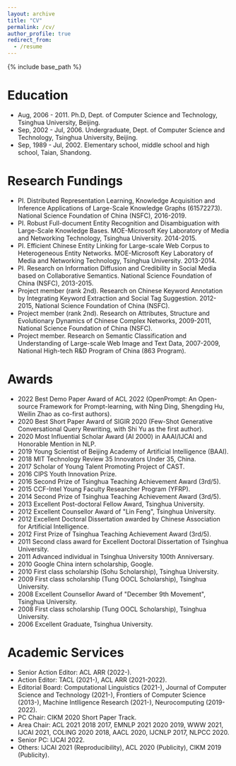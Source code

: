 ```yaml
---
layout: archive
title: "CV"
permalink: /cv/
author_profile: true
redirect_from:
  - /resume
---
```


{% include base_path %}

Education
======
* Aug, 2006 - 2011. Ph.D, Dept. of Computer Science and Technology, Tsinghua University, Beijing.
* Sep, 2002 - Jul, 2006. Undergraduate, Dept. of Computer Science and Technology, Tsinghua University, Beijing.
* Sep, 1989 - Jul, 2002. Elementary school, middle school and high school, Taian, Shandong.

Research Fundings
======
* PI. Distributed Representation Learning, Knowledge Acquisition and Inference Applications of Large-Scale Knowledge Graphs (61572273). National Science Foundation of China (NSFC), 2016-2019.
* PI. Robust Full-document Entity Recognition and Disambiguation with Large-Scale Knowledge Bases. MOE-Microsoft Key Laboratory of Media and Networking Technology, Tsinghua University. 2014-2015.
* PI. Efficient Chinese Entity Linking for Large-scale Web Corpus to Heterogeneous Entity Networks. MOE-Microsoft Key Laboratory of Media and Networking Technology, Tsinghua University. 2013-2014.
* PI. Research on Information Diffusion and Credibility in Social Media based on Collaborative Semantics. National Science Foundation of China (NSFC), 2013-2015.
* Project member (rank 2nd). Research on Chinese Keyword Annotation by Integrating Keyword Extraction and Social Tag Suggestion. 2012-2015, National Science Foundation of China (NSFC).
* Project member (rank 2nd). Research on Attributes, Structure and Evolutionary Dynamics of Chinese Complex Networks, 2009-2011, National Science Foundation of China (NSFC).
* Project member. Research on Semantic Classification and Understanding of Large-scale Web Image and Text Data, 2007-2009, National High-tech R&D Program of China (863 Program).

Awards
======
* 2022 Best Demo Paper Award of ACL 2022 (OpenPrompt: An Open-source Framework for Prompt-learning, with Ning Ding, Shengding Hu, Weilin Zhao as co-first authors).
* 2020 Best Short Paper Award of SIGIR 2020 (Few-Shot Generative Conversational Query Rewriting, with Shi Yu as the first author).
* 2020 Most Influential Scholar Award (AI 2000) in AAAI/IJCAI and Honorable Mention in NLP.
* 2019 Young Scientist of Beijing Academy of Artificial Intelligence (BAAI).
* 2018 MIT Technology Review 35 Innovators Under 35, China.
* 2017 Scholar of Young Talent Promoting Project of CAST.
* 2016 CIPS Youth Innovation Prize.
* 2016 Second Prize of Tsinghua Teaching Achievement Award (3rd/5).
* 2015 CCF-Intel Young Faculty Researcher Program (YFRP).
* 2014 Second Prize of Tsinghua Teaching Achievement Award (3rd/5).
* 2013 Excellent Post-doctoral Fellow Award, Tsinghua University.
* 2012 Excellent Counsellor Award of "Lin Feng", Tsinghua University.
* 2012 Excellent Doctoral Dissertation awarded by Chinese Association for Artificial Intelligence.
* 2012 First Prize of Tsinghua Teaching Achievement Award (3rd/5).
* 2011 Second class award for Excellent Doctoral Dissertation of Tsinghua University.
* 2011 Advanced individual in Tsinghua University 100th Anniversary.
* 2010 Google China intern scholarship, Google.
* 2010 First class scholarship (Sohu Scholarship), Tsinghua University.
* 2009 First class scholarship (Tung OOCL Scholarship), Tsinghua University.
* 2008 Excellent Counsellor Award of "December 9th Movement", Tsinghua University.
* 2008 First class scholarship (Tung OOCL Scholarship), Tsinghua University.
* 2006 Excellent Graduate, Tsinghua University.

Academic Services
======
* Senior Action Editor: ACL ARR (2022-).
* Action Editor: TACL (2021-), ACL ARR (2021-2022).
* Editorial Board: Computational Linguistics (2021-), Journal of Computer Science and Technology (2021-), Frontiers of Computer Science (2013-), Machine Intlligence Research (2021-), Neurocomputing (2019-2022).
* PC Chair: CIKM 2020 Short Paper Track.
* Area Chair: ACL 2021 2018 2017, EMNLP 2021 2020 2019, WWW 2021, IJCAI 2021, COLING 2020 2018, AACL 2020, IJCNLP 2017, NLPCC 2020.
* Senior PC: IJCAI 2022.
* Others: IJCAI 2021 (Reproducibility), ACL 2020 (Publicity), CIKM 2019 (Publicity).
